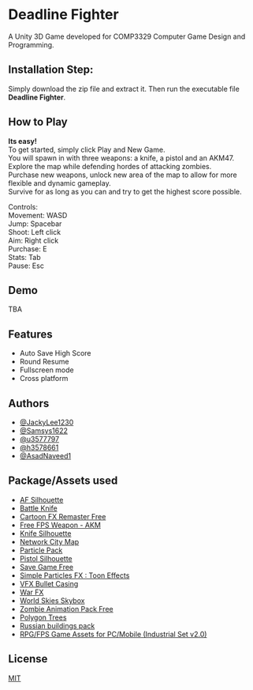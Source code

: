 # Deadline Fighter

A Unity 3D Game developed for COMP3329 Computer Game Design and Programming.

## Installation Step:

Simply download the zip file and extract it. Then run the executable file **Deadline Fighter**.

## How to Play

**Its easy!**<br>
To get started, simply click Play and New Game.<br>
You will spawn in with three weapons: a knife, a pistol and an AKM47.<br>
Explore the map while defending hordes of attacking zombies.<br>
Purchase new weapons, unlock new area of the map to allow for more flexible and dynamic gameplay.<br>
Survive for as long as you can and try to get the highest score possible.<br>

Controls:<br>
Movement: WASD<br>
Jump: Spacebar<br>
Shoot: Left click<br>
Aim: Right click<br>
Purchase: E<br>
Stats: Tab<br>
Pause: Esc<br>


## Demo

TBA

## Features

- Auto Save High Score
- Round Resume
- Fullscreen mode
- Cross platform

## Authors

- [@JackyLee1230](https://github.com/JackyLee1230)
- [@Samsys1622](https://github.com/Samsys1622)
- [@u3577797](https://github.com/u3577797)
- [@h3578661](https://github.com/h3578661)
- [@AsadNaveed1](https://github.com/AsadNaveed1)

## Package/Assets used

- [AF Silhouette](https://en.wikipedia.org/wiki/File:AK-47_silhouette.svg)
- [Battle Knife](https://assetstore.unity.com/packages/3d/props/weapons/battle-knife-211998)
- [Cartoon FX Remaster Free](https://assetstore.unity.com/packages/vfx/particles/cartoon-fx-remaster-free-109565)
- [Free FPS Weapon - AKM](https://assetstore.unity.com/packages/3d/props/guns/free-fps-weapon-akm-180663)
- [Knife Silhouette](https://www.vexels.com/merch/png/silhouette-knife/)
- [Network City Map](https://assetstore.unity.com/packages/3d/environments/urban/real-new-york-city-vol-2-222827)
- [Particle Pack](https://assetstore.unity.com/packages/vfx/particles/particle-pack-127325#content)
- [Pistol Silhouette](https://pixabay.com/illustrations/pistol-m9-gun-weapon-silhouette-555656/)
- [Save Game Free](https://github.com/BayatGames/SaveGameFree)
- [Simple Particles FX : Toon Effects](https://assetstore.unity.com/packages/vfx/particles/simple-particles-fx-toon-effects-244171)
- [VFX Bullet Casing](https://assetstore.unity.com/packages/3d/characters/vfx-bullet-casing-120111)
- [War FX](https://assetstore.unity.com/packages/vfx/particles/war-fx-5669)
- [World Skies Skybox](https://assetstore.unity.com/packages/2d/textures-materials/sky/worldskies-free-skybox-pack-86517)
- [Zombie Animation Pack Free](https://assetstore.unity.com/packages/3d/animations/zombie-animation-pack-free-150219)
- [Polygon Trees](https://assetstore.unity.com/packages/3d/vegetation/trees/polygon-trees-224068)
- [Russian buildings pack](https://assetstore.unity.com/packages/3d/environments/urban/russian-buildings-pack-113375)
- [RPG/FPS Game Assets for PC/Mobile (Industrial Set v2.0)](https://assetstore.unity.com/packages/3d/environments/industrial/rpg-fps-game-assets-for-pc-mobile-industrial-set-v2-0-86679)

## License

[MIT](https://choosealicense.com/licenses/mit/)

